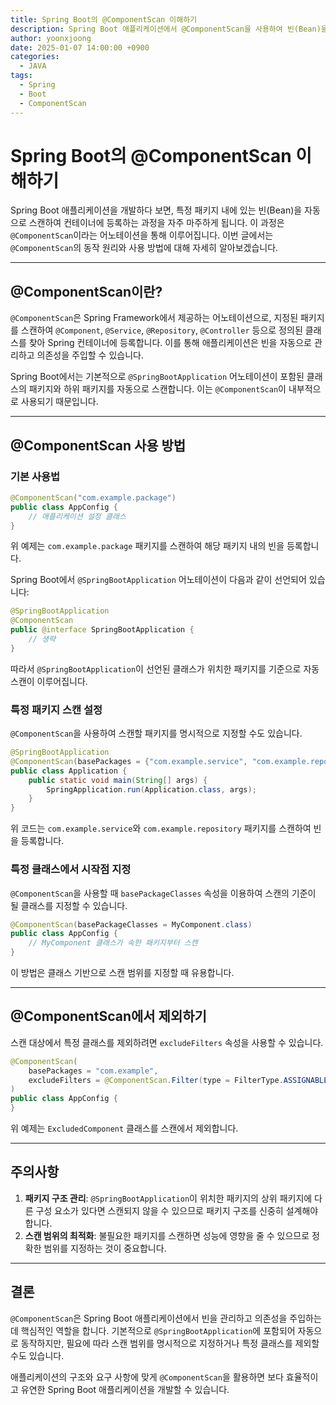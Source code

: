 ```yaml
---
title: Spring Boot의 @ComponentScan 이해하기
description: Spring Boot 애플리케이션에서 @ComponentScan을 사용하여 빈(Bean)을 자동으로 스캔하고 관리하는 방법을 알아봅니다.
author: yoonxjoong
date: 2025-01-07 14:00:00 +0900
categories:
  - JAVA
tags:
  - Spring
  - Boot
  - ComponentScan
---
```

# Spring Boot의 @ComponentScan 이해하기

Spring Boot 애플리케이션을 개발하다 보면, 특정 패키지 내에 있는 빈(Bean)을 자동으로 스캔하여 컨테이너에 등록하는 과정을 자주 마주하게 됩니다. 이 과정은 `@ComponentScan`이라는 어노테이션을 통해 이루어집니다. 이번 글에서는 `@ComponentScan`의 동작 원리와 사용 방법에 대해 자세히 알아보겠습니다.

---

## @ComponentScan이란?

`@ComponentScan`은 Spring Framework에서 제공하는 어노테이션으로, 지정된 패키지를 스캔하여 `@Component`, `@Service`, `@Repository`, `@Controller` 등으로 정의된 클래스를 찾아 Spring 컨테이너에 등록합니다. 이를 통해 애플리케이션은 빈을 자동으로 관리하고 의존성을 주입할 수 있습니다.

Spring Boot에서는 기본적으로 `@SpringBootApplication` 어노테이션이 포함된 클래스의 패키지와 하위 패키지를 자동으로 스캔합니다. 이는 `@ComponentScan`이 내부적으로 사용되기 때문입니다.

---

## @ComponentScan 사용 방법

### 기본 사용법

```java
@ComponentScan("com.example.package")
public class AppConfig {
    // 애플리케이션 설정 클래스
}
```

위 예제는 `com.example.package` 패키지를 스캔하여 해당 패키지 내의 빈을 등록합니다.

Spring Boot에서 `@SpringBootApplication` 어노테이션이 다음과 같이 선언되어 있습니다:

```java
@SpringBootApplication
@ComponentScan
public @interface SpringBootApplication {
    // 생략
}
```

따라서 `@SpringBootApplication`이 선언된 클래스가 위치한 패키지를 기준으로 자동 스캔이 이루어집니다.

### 특정 패키지 스캔 설정

`@ComponentScan`을 사용하여 스캔할 패키지를 명시적으로 지정할 수도 있습니다.

```java
@SpringBootApplication
@ComponentScan(basePackages = {"com.example.service", "com.example.repository"})
public class Application {
    public static void main(String[] args) {
        SpringApplication.run(Application.class, args);
    }
}
```

위 코드는 `com.example.service`와 `com.example.repository` 패키지를 스캔하여 빈을 등록합니다.

### 특정 클래스에서 시작점 지정

`@ComponentScan`을 사용할 때 `basePackageClasses` 속성을 이용하여 스캔의 기준이 될 클래스를 지정할 수 있습니다.

```java
@ComponentScan(basePackageClasses = MyComponent.class)
public class AppConfig {
    // MyComponent 클래스가 속한 패키지부터 스캔
}
```

이 방법은 클래스 기반으로 스캔 범위를 지정할 때 유용합니다.

---

## @ComponentScan에서 제외하기

스캔 대상에서 특정 클래스를 제외하려면 `excludeFilters` 속성을 사용할 수 있습니다.

```java
@ComponentScan(
    basePackages = "com.example",
    excludeFilters = @ComponentScan.Filter(type = FilterType.ASSIGNABLE_TYPE, classes = {ExcludedComponent.class})
)
public class AppConfig {
}
```

위 예제는 `ExcludedComponent` 클래스를 스캔에서 제외합니다.

---

## 주의사항

1. **패키지 구조 관리**: `@SpringBootApplication`이 위치한 패키지의 상위 패키지에 다른 구성 요소가 있다면 스캔되지 않을 수 있으므로 패키지 구조를 신중히 설계해야 합니다.
2. **스캔 범위의 최적화**: 불필요한 패키지를 스캔하면 성능에 영향을 줄 수 있으므로 정확한 범위를 지정하는 것이 중요합니다.

---

## 결론

`@ComponentScan`은 Spring Boot 애플리케이션에서 빈을 관리하고 의존성을 주입하는 데 핵심적인 역할을 합니다. 기본적으로 `@SpringBootApplication`에 포함되어 자동으로 동작하지만, 필요에 따라 스캔 범위를 명시적으로 지정하거나 특정 클래스를 제외할 수도 있습니다.

애플리케이션의 구조와 요구 사항에 맞게 `@ComponentScan`을 활용하면 보다 효율적이고 유연한 Spring Boot 애플리케이션을 개발할 수 있습니다.

